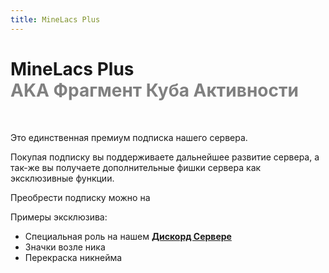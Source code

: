 ```yaml
---
title: MineLacs Plus
---
```


# MineLacs Plus <br/><span style="color: gray;"> AKA Фрагмент Куба Активности </span>
<br/>
<Links
  :items="[
    {
      name: 'Подписка Plus',
      desc: 'Boosty',
      link: 'https://boosty.to/minelacs',
      icon: 'simple-icons:boosty',
      color: '#f0662a'
    },
  ]"
/>

Это единственная премиум подписка нашего сервера. 

Покупая подписку вы поддерживаете дальнейшее развитие сервера, a так-же вы получаете дополнительные фишки сервера как эксклюзивные функции.

Преобрести подписку можно на <Pill name="Boosty" link="https://boosty.to/minelacs" icon="simple-icons:boosty" color="#f0662a" />

Примеры эксклюзива:
- Специальная роль на нашем [**Дискорд Сервере**](https://discord.com/invite/6u47fz6dCP)
- Значки возле ника <Pill name="ML Create & Magic" link="/wiki/archive/ml-createmagic/nickname-custom" icon="solar:archive-bold-duotone" color="#868dcc"  />
- Перекраска никнейма <Pill name="ML Create & Magic" link="/wiki/archive/ml-createmagic/nickname-custom#colors" icon="solar:archive-bold-duotone" color="#868dcc"  />
